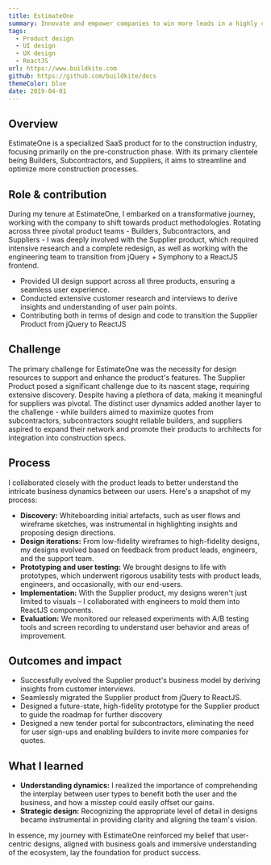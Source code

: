 ```yaml
---
title: EstimateOne
summary: Innovate and empower companies to win more leads in a highly competitive and complex construction industry
tags:
  - Product design
  - UI design
  - UX design
  - ReactJS
url: https://www.buildkite.com
github: https://github.com/buildkite/docs
themeColor: blue
date: 2019-04-01
---
```


## Overview

EstimateOne is a specialized SaaS product for to the construction industry, focusing primarily on the pre-construction phase. With its primary clientele being Builders, Subcontractors, and Suppliers, it aims to streamline and optimize more construction processes.

## Role & contribution

During my tenure at EstimateOne, I embarked on a transformative journey, working with the company to shift towards product methodologies. Rotating across three pivotal product teams - Builders, Subcontractors, and Suppliers - I was deeply involved with the Supplier product, which required intensive research and a complete redesign, as well as working with the engineering team to transition from jQuery + Symphony to a ReactJS frontend.

- Provided UI design support across all three products, ensuring a seamless user experience.
- Conducted extensive customer research and interviews to derive insights and understanding of user pain points.
- Contributing both in terms of design and code to transition the Supplier Product from jQuery to ReactJS

## Challenge

The primary challenge for EstimateOne was the necessity for design resources to support and enhance the product's features. The Supplier Product posed a significant challenge due to its nascent stage, requiring extensive discovery. Despite having a plethora of data, making it meaningful for suppliers was pivotal. The distinct user dynamics added another layer to the challenge - while builders aimed to maximize quotes from subcontractors, subcontractors sought reliable builders, and suppliers aspired to expand their network and promote their products to architects for integration into construction specs.

## Process

I collaborated closely with the product leads to better understand the intricate business dynamics between our users. Here's a snapshot of my process:

- **Discovery:** Whiteboarding initial artefacts, such as user flows and wireframe sketches, was instrumental in highlighting insights and proposing design directions.
- **Design iterations:** From low-fidelity wireframes to high-fidelity designs, my designs evolved based on feedback from product leads, engineers, and the support team.
- **Prototyping and user testing:** We brought designs to life with prototypes, which underwent rigorous usability tests with product leads, engineers, and occasionally, with our end-users.
- **Implementation:** With the Supplier product, my designs weren't just limited to visuals – I collaborated with engineers to mold them into ReactJS components.
- **Evaluation:** We monitored our released experiments with A/B testing tools and screen recording to understand user behavior and areas of improvement.

## Outcomes and impact

- Successfully evolved the Supplier product's business model by deriving insights from customer interviews.
- Seamlessly migrated the Supplier product from jQuery to ReactJS.
- Designed a future-state, high-fidelity prototype for the Supplier product to guide the roadmap for further discovery
- Designed a new tender portal for subcontractors, eliminating the need for user sign-ups and enabling builders to invite more companies for quotes.

## What I learned

- **Understanding dynamics:** I realized the importance of comprehending the interplay between user types to benefit both the user and the business, and how a misstep could easily offset our gains.
- **Strategic design:** Recognizing the appropriate level of detail in designs became instrumental in providing clarity and aligning the team's vision.

In essence, my journey with EstimateOne reinforced my belief that user-centric designs, aligned with business goals and immersive understanding of the ecosystem, lay the foundation for product success.

